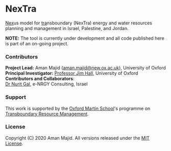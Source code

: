 # NexTra
 <ins>Nex</ins>us model for <ins>tra</ins>nsboundary (NexTra) energy and water resources planning and management in Israel, Palestine, and Jordan.

 **NOTE:** The tool is currently under development and all code published here is part of an on-going project.

 ### Contributors
 **Project Lead:** Aman Majid (aman.majid@new.ox.ac.uk), University of Oxford <br>
 **Principal Investigator:** [Professor Jim Hall](https://www.eci.ox.ac.uk/people/jhall.html), University of Oxford <br>
 **Contributors and Collaborators**: <br>
 [Dr Nurit Gal](https://nurit105.wixsite.com/website), e-NRGY Consulting, Israel <br>

### Support
This work is supported by the [Oxford Martin School](https://www.oxfordmartin.ox.ac.uk/)'s programme on [Transboundary Resource Management](https://www.oxfordmartin.ox.ac.uk/transboundary-resource-management/).

### License
Copyright (C) 2020 Aman Majid. All versions released under the [MIT License](https://opensource.org/licenses/MIT).
